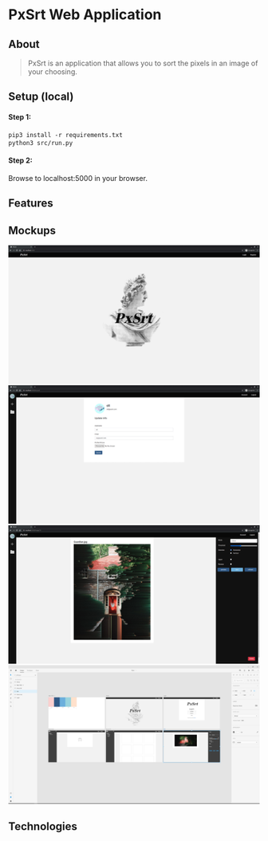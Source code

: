 # PxSrt Web Application

## About
> PxSrt is an application that allows you to sort the pixels in an image of your choosing. 

## Setup (local)
#### Step 1:
```
pip3 install -r requirements.txt
python3 src/run.py
```
#### Step 2:
Browse to localhost:5000 in your browser.

## Features
## Mockups
![Mock Landing Page](src/pxsrt/static/img/mocks/mock-landing.jpg)
![Mock Account Page](src/pxsrt/static/img/mocks/mock-account.jpg)
![Mock Sort](src/pxsrt/static/img/mocks/mock-sort.jpg)
![Mock Design (Adobe XD)](src/pxsrt/static/img/mocks/mock-design.jpg)
## Technologies
